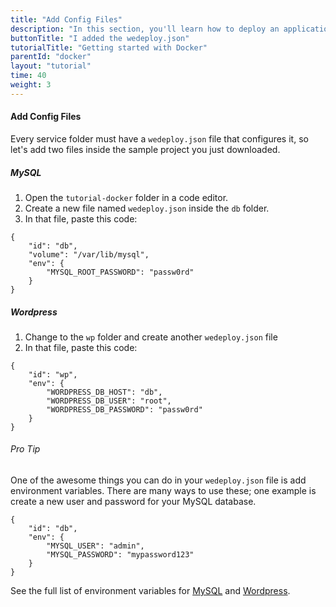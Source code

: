 ```yaml
---
title: "Add Config Files"
description: "In this section, you'll learn how to deploy an application using Docker."
buttonTitle: "I added the wedeploy.json"
tutorialTitle: "Getting started with Docker"
parentId: "docker"
layout: "tutorial"
time: 40
weight: 3
---
```


#### Add Config Files

Every service folder must have a `wedeploy.json` file that configures it, so let's add two files inside the sample project you just downloaded.

##### MySQL

1. Open the `tutorial-docker` folder in a code editor.
2. Create a new file named `wedeploy.json` inside the `db` folder.
3. In that file, paste this code:

```application/json
{
	"id": "db",
	"volume": "/var/lib/mysql",
	"env": {
		"MYSQL_ROOT_PASSWORD": "passw0rd"
	}
}
```

##### Wordpress

1. Change to the `wp` folder and create another `wedeploy.json` file
3. In that file, paste this code:

```application/json
{
	"id": "wp",
	"env": {
		"WORDPRESS_DB_HOST": "db",
		"WORDPRESS_DB_USER": "root",
		"WORDPRESS_DB_PASSWORD": "passw0rd"
	}
}
```

<aside>

###### <span class="icon-16-star"></span> Pro Tip

One of the awesome things you can do in your `wedeploy.json` file is add environment variables. There are many ways to use these; one example is create a new user and password for your MySQL database.

```application/json
{
	"id": "db",
	"env": {
		"MYSQL_USER": "admin",
		"MYSQL_PASSWORD": "mypassword123"
	}
}
```

See the full list of environment variables for <a href="https://hub.docker.com/_/mysql/" target="_blank">MySQL</a> and <a href="https://hub.docker.com/_/wordpress/" target="_blank">Wordpress</a>.

</aside>
